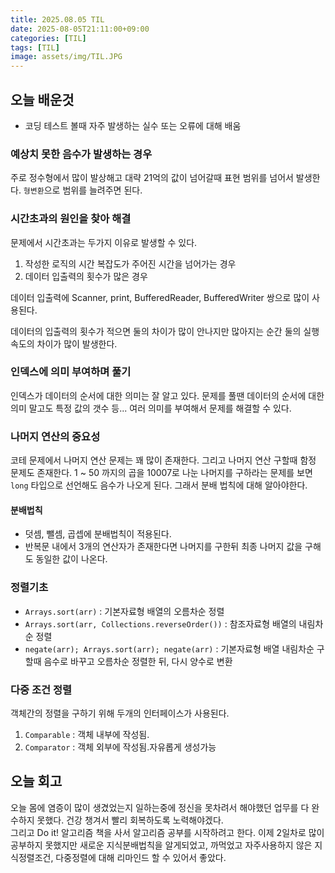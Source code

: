 ```yaml
---
title: 2025.08.05 TIL
date: 2025-08-05T21:11:00+09:00
categories: [TIL]
tags: [TIL]
image: assets/img/TIL.JPG
---
```


## 오늘 배운것
- 코딩 테스트 볼때 자주 발생하는 실수 또는 오류에 대해 배움


### 예상치 못한 음수가 발생하는 경우
주로 정수형에서 많이 발상해고 대략 21억의 값이 넘어갈때 표현 범위를 넘어서 발생한다.
`형변환`으로 범위를 늘려주면 된다.


### 시간초과의 원인을 찾아 해결
문제에서 시간초과는 두가지 이유로 발생할 수 있다.

1. 작성한 로직의 시간 복잡도가 주어진 시간을 넘어가는 경우
2. 데이터 입출력의 횟수가 많은 경우

데이터 입출력에 Scanner, print, BufferedReader, BufferedWriter 쌍으로 많이 사용된다.

데이터의 입출력의 횟수가 적으면 둘의 차이가 많이 안나지만 많아지는 순간 둘의 실행속도의 차이가 많이 발생한다.

### 인덱스에 의미 부여하며 풀기
인덱스가 데이터의 순서에 대한 의미는 잘 알고 있다.
문제를 풀땐 데이터의 순서에 대한 의미 말고도 특정 값의 갯수 등... 여러 의미를 부여해서 문제를 해결할 수 있다.

### 나머지 연산의 중요성
코테 문제에서 나머지 연산 문제는 꽤 많이 존재한다. 그리고 나머지 연산 구할때 함정 문제도 존재한다.
1 ~ 50 까지의 곱을 10007로 나눈 나머지를 구하라는 문제를 보면
`long` 타입으로 선언해도 음수가 나오게 된다. 그래서 분배 법칙에 대해 알아야한다.

#### 분배법칙
- 덧셈, 뺄셈, 곱셉에 분배법칙이 적용된다.
- 반복문 내에서 3개의 연산자가 존재한다면 나머지를 구한뒤 최종 나머지 값을 구해도 동일한 값이 나온다.

### 정렬기초
- `Arrays.sort(arr)` : 기본자료형 배열의 오름차순 정렬
- `Arrays.sort(arr, Collections.reverseOrder())` : 참조자료형 배열의 내림차순 정렬
- `negate(arr); Arrays.sort(arr); negate(arr)` : 기본자료형 배열 내림차순 구할때 음수로 바꾸고 오름차순 정렬한 뒤, 다시 양수로 변환

### 다중 조건 정렬
객체간의 정렬을 구하기 위해 두개의 인터페이스가 사용된다.
1. `Comparable` : 객체 내부에 작성됨.
2. `Comparator` : 객체 외부에 작성됨.자유롭게 생성가능


## 오늘 회고
오늘 몸에 염증이 많이 생겼었는지 일하는중에 정신을 못차려서 해야했던 업무를 다 완수하지 못했다.
건강 챙겨서 빨리 회복하도록 노력해야겠다.
<br>
그리고 Do it! 알고리즘 책을 사서 알고리즘 공부를 시작하려고 한다. 이제 2일차로 많이 공부하지 못했지만
새로운 지식분배법칙을 알게되었고, 까먹었고 자주사용하지 않은 지식정렬조건, 다중정렬에 대해 리마인드 할 수 있어서 좋았다.




